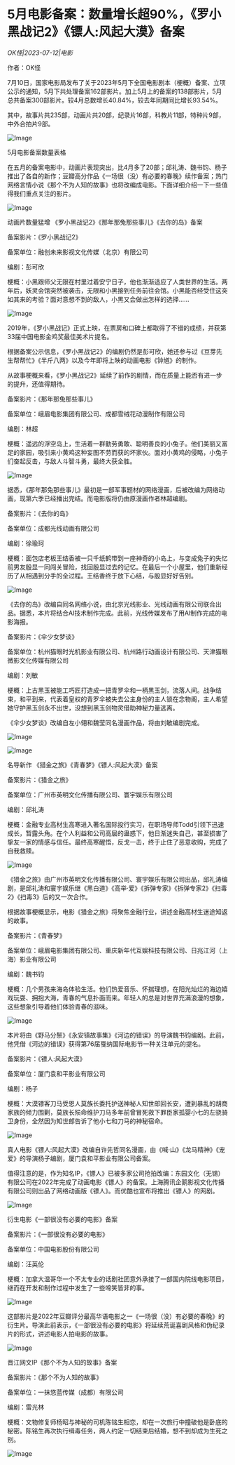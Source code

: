 # 5月电影备案：数量增长超90%，《罗小黑战记2》《镖人:风起大漠》备案

*OK怪|2023-07-12|电影*

作者：OK怪

7月10日，国家电影局发布了关于2023年5月下全国电影剧本（梗概）备案、立项公示的通知，5月下共处理备案162部影片。加上5月上的备案的138部影片，5月总共备案300部影片。较4月总数增长40.84%，较去年同期同比增长93.54%。

其中，故事片共235部，动画片共20部，纪录片16部，科教片11部，特种片9部，中外合拍片9部。

![Image](https://p3-sign.toutiaoimg.com/tos-cn-i-qvj2lq49k0/1150eea1f2464609a1be630dded5fc86~noop.image?_iz=58558&from=article.pc_detail&x-expires=1689761075&x-signature=a48dkqLkG1ZfXu3KvsLc1oiutLw%3D)

5月电影备案数量表格

在五月的备案电影中，动画片表现突出，比4月多了20部；邱礼涛、魏书钧、杨子推出了各自的新作；豆瓣高分作品《一场很（没）有必要的春晚》续作备案；热门网络言情小说《那个不为人知的故事》也将改编成电影。下面详细介绍一下一些值得我们重点关注的影片。

![Image](https://p3-sign.toutiaoimg.com/tos-cn-i-qvj2lq49k0/aed8be6f44594abb87e1c2371c9527e7~noop.image?_iz=58558&from=article.pc_detail&x-expires=1689761075&x-signature=g00D3658nAkUU2XPzPhJs%2FL7Q4A%3D)

动画片数量猛增 《罗小黑战记2》《那年那兔那些事儿》《去你的岛》备案

备案影片：《罗小黑战记2》

备案单位：融创未来影视文化传媒（北京）有限公司

编剧：彭可欣

梗概：小黑跟师父无限在村里过着安宁日子，他也渐渐适应了人类世界的生活。两年后，妖灵会馆突然被袭击，无限和小黑接到任务前往会馆。小黑能否经受住这突如其来的考验？面对意想不到的敌人，小黑又会做出怎样的选择……

![Image](https://p3-sign.toutiaoimg.com/tos-cn-i-qvj2lq49k0/84d514bcbf8b4580a5a1d6aac294c847~noop.image?_iz=58558&from=article.pc_detail&x-expires=1689761075&x-signature=3CJGZIWtzJKKDcyBq7pQ1RMYxuw%3D)

2019年，《罗小黑战记》正式上映，在票房和口碑上都取得了不错的成绩，并获第33届中国电影金鸡奖最佳美术片提名。

根据备案公示信息，《罗小黑战记2》的编剧仍然是彭可欣，她还参与过《豆芽先生帮帮忙》《半斤八两》以及今年即将上映的动画电影《钟馗》的制作。

从故事梗概来看，《罗小黑战记2》延续了前作的剧情，而在质量上能否有进一步的提升，还值得期待。

备案影片：《那年那兔那些事儿》

备案单位：峨眉电影集团有限公司、成都雪绒花动漫制作有限公司

编剧：林超

梗概：遥远的浮空岛上，生活着一群勤劳勇敢、聪明善良的小兔子。他们美丽又富足的家园，吸引来小黄鸡这种妄图不劳而获的坏家伙。面对小黄鸡的侵略，小兔子们奋起反击，与敌人斗智斗勇，最终大获全胜。

![Image](https://p3-sign.toutiaoimg.com/tos-cn-i-qvj2lq49k0/562fc288df6d42478aa7a566d2f94ece~noop.image?_iz=58558&from=article.pc_detail&x-expires=1689761075&x-signature=r42sCiRyIRUyVcr1Ucr4xdXho6Q%3D)

据悉，《那年那兔那些事儿》最初是一部军事题材的网络漫画，后被改编为网络动画，现第六季已经播出完结。而电影版将仍由原漫画作者林超编剧。

备案影片：《去你的岛》

备案单位：成都光线动画有限公司

编剧：徐瑜珂

梗概：面包店老板王结香被一只千纸鹤带到一座神奇的小岛上，与变成兔子的失忆前男友殷显一同闯关冒险，找回殷显过去的记忆。在最后一个小屋里，他们重新经历了从相遇到分手的全过程。王结香终于放下心结，与殷显好好告别。

![Image](https://p3-sign.toutiaoimg.com/tos-cn-i-qvj2lq49k0/d15d84d2bc3e4ee3ae22e90e76f65d5e~noop.image?_iz=58558&from=article.pc_detail&x-expires=1689761075&x-signature=VepNndaFj%2BAXu4IsuSt0Z1PRJ%2FE%3D)

《去你的岛》改编自同名网络小说，由北京光线影业、光线动画有限公司联合出品。据悉，本片将结合AI技术制作完成。此前，光线传媒发布了用AI制作完成的电影海报。

备案影片：《伞少女梦谈》

备案单位：杭州猫眼时光机影业有限公司、杭州路行动画设计有限公司、天津猫眼微影文化传媒有限公司

编剧：刘敏

梗概：上古黑玉被能工巧匠打造成一把青罗伞和一柄黑玉剑，流落人间。战争结束，和平到来，代表着皇权的青罗伞被失去公主身份的主人锁在念物阁，主人希望她守护黑玉剑永不出世，没想到黑玉剑物灵借助神秘力量逃离。

《伞少女梦谈》改编自左小翎和魏莹同名漫画作品，将由刘敏编剧完成。

![Image](https://p3-sign.toutiaoimg.com/tos-cn-i-qvj2lq49k0/41d043699df744e4a0773d4b99c68822~noop.image?_iz=58558&from=article.pc_detail&x-expires=1689761075&x-signature=1FzWAYhkKPmMqhtgdwIWsVQRyT0%3D)

![Image](https://p26-sign.toutiaoimg.com/tos-cn-i-qvj2lq49k0/e55c3ddedb5c4f489193517d77973c06~noop.image?_iz=58558&from=article.pc_detail&x-expires=1689761075&x-signature=CMnMW6MzmKc3S0Z8po1ICKzyOnU%3D)

名导新作 《猎金之旅》《青春梦》《镖人:风起大漠》备案

备案影片：《猎金之旅》

备案单位：广州市英明文化传播有限公司、寰宇娱乐有限公司

编剧：邱礼涛

梗概：金融专业高材生高寒进入著名国际投行实习，在职场导师Todd引领下迅速成长，暂露头角。在个人利益和公司高层的蛊惑下，他日渐迷失自己，甚至损害了挚友一家的情感与信任。最终高寒醒悟，反戈一击，终于止住了恶意收购，完成了自我救赎。

![Image](https://p3-sign.toutiaoimg.com/tos-cn-i-qvj2lq49k0/b1b9c408aafd481a8a2fc03d25611a39~noop.image?_iz=58558&from=article.pc_detail&x-expires=1689761075&x-signature=OWjjkv27l6utsyo66TKzNy1z41c%3D)

《猎金之旅》由广州市英明文化传播有限公司、寰宇娱乐有限公司出品，邱礼涛编剧，是邱礼涛和寰宇娱乐继《黑白道》《高举·爱》《拆弹专家》《拆弹专家2》《扫毒2》《扫毒3》后的又一次合作。

根据故事梗概显示，电影《猎金之旅》将聚焦金融行业，讲述金融高材生迷途知返的故事。

备案影片：《青春梦》

备案单位：峨眉电影集团有限公司、重庆新年代互娱科技有限公司、日兆江河（上海）影业有限公司

编剧：魏书钧

梗概：几个男孩来海岛体验生活。他们热爱音乐、怀揣理想，在阳光灿烂的海边嬉戏玩耍、拥抱大海，青春的气息扑面而来。年轻人的总是对世界充满浪漫的想象，这些想象引导着他们体验青春的滋味。

![Image](https://p3-sign.toutiaoimg.com/tos-cn-i-qvj2lq49k0/b1c3b52cdddd4a70923d44a0c9a433be~noop.image?_iz=58558&from=article.pc_detail&x-expires=1689761075&x-signature=oaugqL1lqZCzClENglNWXLElSXY%3D)

本片将由《野马分鬃》《永安镇故事集》《河边的错误》的导演魏书钧编剧。此前，他凭借《河边的错误》获得第76届戛纳国际电影节一种关注单元的提名。

备案影片：《镖人:风起大漠》

备案单位：厦门袁和平影业有限公司

编剧：杨子

梗概：大漠镖客刀马受恩人莫族长委托护送神秘人知世郎回长安，遭到暴乱的胡商家族的倾力围剿，莫族长殒命维护刀马多年前曾冒死救下罪臣家孤婴小七的左骁骑卫身份，全然因为知世郎告诉了他小七和刀马的神秘宿命。

![Image](https://p3-sign.toutiaoimg.com/tos-cn-i-qvj2lq49k0/1ccfe2d8245647f1b15da6c3da6a41bb~noop.image?_iz=58558&from=article.pc_detail&x-expires=1689761075&x-signature=ZkcknQ91IlmN%2F9kQKSlL%2BEIiSTQ%3D)

真人电影《镖人:风起大漠》改编自许先哲同名漫画，由《喊·山》《龙马精神》《宠爱》的导演杨子编剧，厦门袁和平影业有限公司备案。

值得注意的是，作为知名IP，《镖人》已被多家公司抢拍改编：东园文化（无锡）有限公司在2022年完成了动画电影《镖人》的备案。上海腾讯企鹅影视文化传播有限公司则出品了网络动画版《镖人》。而优酷也宣布将推出《镖人》的网剧。

![Image](https://p3-sign.toutiaoimg.com/tos-cn-i-qvj2lq49k0/da0fd1c48165446f9e45ab87107b2f8f~noop.image?_iz=58558&from=article.pc_detail&x-expires=1689761075&x-signature=BxjyJkoMWKm%2F8QZjBWFdFNqpMRs%3D)

衍生电影《一部很没有必要的电影》备案

备案影片：《一部很没有必要的电影》

备案单位：中国电影股份有限公司

编剧：汪英伦

梗概：加拿大温哥华一个不太专业的话剧社团意外承接了一部国内院线电影项目，继而在开发和制作过程中发生了一些啼笑皆非的事。

![Image](https://p3-sign.toutiaoimg.com/tos-cn-i-qvj2lq49k0/35658935d7564afab73363c7623169a4~noop.image?_iz=58558&from=article.pc_detail&x-expires=1689761075&x-signature=ASW9P1jEMi7zxBKwERx5aN9wS%2FU%3D)

这部影片是2022年豆瓣评分最高华语电影之一《一场很（没）有必要的春晚》的衍生片。导演此前表示，《一部很没有必要的电影》将延续荒诞喜剧风格和伪纪录片的形式，讲述电影人拍电影的故事。

![Image](https://p3-sign.toutiaoimg.com/tos-cn-i-qvj2lq49k0/ec5e499522b34657a9ebd42d785a3549~noop.image?_iz=58558&from=article.pc_detail&x-expires=1689761075&x-signature=8A3U0sV3foiMhd7w5MdWbEfWowk%3D)

晋江网文IP《那个不为人知的故事》备案

备案影片：《那个不为人知的故事》

备案单位：一抹悠蓝传媒（成都）有限公司

编剧：雷光林

梗概：文物修复师杨昭与神秘的司机陈铭生相恋，却在一次旅行中撞破他是卧底的秘密。陈铭生再次执行缉毒任务，两人约定一切结束后结婚，想不到却成为生死之别。

![Image](https://p3-sign.toutiaoimg.com/tos-cn-i-qvj2lq49k0/899ba6b088c34280ba330c10c87d00ea~noop.image?_iz=58558&from=article.pc_detail&x-expires=1689761075&x-signature=UUlNrYyK%2Fv%2FoAlLQ8sRNw8%2BZUFE%3D)

